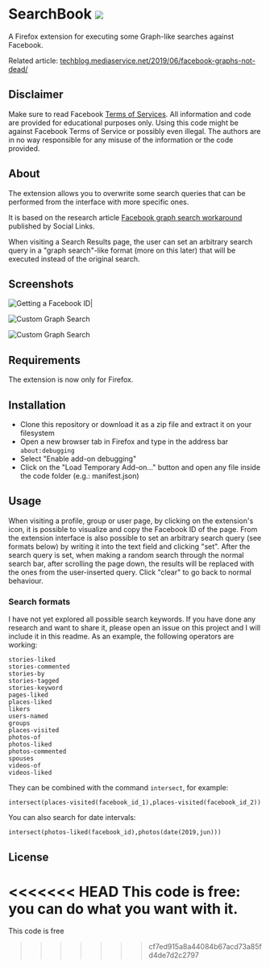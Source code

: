 # SearchBook ![](https://raw.githubusercontent.com/sowdust/searchbook/master/icon.png) 

A Firefox extension for executing some Graph-like searches against Facebook.

Related article: [techblog.mediaservice.net/2019/06/facebook-graphs-not-dead/](https://techblog.mediaservice.net/2019/06/facebook-graphs-not-dead/)

## Disclaimer

Make sure to read Facebook [Terms of Services](https://www.facebook.com/apps/site_scraping_tos_terms.php). 
All information and code are provided for educational purposes only. Using this code might be against Facebook Terms of Service or possibly even illegal. The authors are in no way responsible for any misuse of the information or the code provided.

## About

The extension allows you to overwrite some search queries that can be performed from the interface with more specific ones.

It is based on the research article [Facebook graph search workaround](https://mtg-bi.com/content/facebook-graph-search-workaround) published by Social Links.

When visiting a Search Results page, the user can set an arbitrary search query in a "graph search"-like format (more on this later) that will be executed instead of the original search.

## Screenshots

![Getting a Facebook ID|](https://raw.githubusercontent.com/sowdust/searchbook/master/screenshots/id.png)

![Custom Graph Search](https://raw.githubusercontent.com/sowdust/searchbook/master/screenshots/search.png)

![Custom Graph Search](https://raw.githubusercontent.com/sowdust/searchbook/master/screenshots/photos-date.png)


## Requirements

The extension is now only for Firefox.

## Installation

* Clone this repository or  download it as a zip file and extract it on your filesystem
* Open a new browser tab in Firefox and type in the address bar `about:debugging`
* Select "Enable add-on debugging"
* Click on the "Load Temporary Add-on..." button and open any file inside the code folder (e.g.: manifest.json)

## Usage

When visiting a profile, group or user page, by clicking on the extension's icon, it is possible to visualize and copy the Facebook ID of the page.
From the extension interface is also possible to set an arbitrary search query (see formats below) by writing it into the text field and clicking "set".
After the search query is set, when making a random search through the normal search bar, after scrolling the page down, the results will be replaced with the ones from the user-inserted query. 
Click "clear" to go back to normal behaviour.

### Search formats

I have not yet explored all possible search keywords. If you have done any research and want to share it, please open an issue on this project and I will include it in this readme.
As an example, the following operators are working:

```
stories-liked
stories-commented
stories-by
stories-tagged
stories-keyword
pages-liked
places-liked
likers
users-named
groups
places-visited
photos-of
photos-liked
photos-commented
spouses
videos-of
videos-liked
```

They can be combined with the command `intersect`, for example:

```intersect(places-visited(facebook_id_1),places-visited(facebook_id_2))```

You can also search for date intervals:

```intersect(photos-liked(facebook_id),photos(date(2019,jun)))```


## License

<<<<<<< HEAD
This code is free: you can do what you want with it.
=======
This code is free
>>>>>>> cf7ed915a8a44084b67acd73a85fd4de7d2c2797

